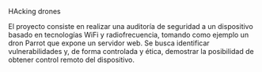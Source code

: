 HAcking drones

El proyecto consiste en realizar una auditoría de seguridad a un dispositivo basado en tecnologías WiFi y radiofrecuencia, 
tomando como ejemplo un dron Parrot que expone un servidor web. 
Se busca identificar vulnerabilidades y, de forma controlada y ética, demostrar la posibilidad de obtener control remoto del dispositivo.
